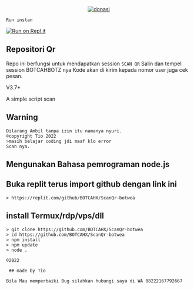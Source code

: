 <div align="center">
<a href="https://ibb.co/NpX1j11"><img src="https://i.ibb.co/NpX1j11/donasi.jpg" alt="donasi" border="0"></a>
</div>

```Run instan```


[![Run on Repl.it](https://repl.it/badge/github/quiec/whatsAlfa)](https://replit.com/@tioclkp02/ScanQr-botwea-6#index.js?lite=1&outputonly=1#.replit)

## Repositori Qr

Repo ini berfungsi untuk mendapatkan session
`SCAN QR` Salin dan tempel session BOTCAHBOTZ nya
Kode akan di kirim kepada nomor user juga cek pesan.

V3.7+

A simple script scan

## Warning

```
Dilarang Ambil tanpa izin itu namanya nyuri.
©copyright Tio 2022
>masih belajar coding jdi maaf klo error
Scan nya.
```

## Mengunakan Bahasa pemrograman node.js


## Buka replit terus import github dengan link ini

```
> https://replit.com/github/BOTCAHX/ScanQr-botwea
```

## install Termux/rdp/vps/dll
```
> git clone https://github.com/BOTCAHX/ScanQr-botwea
> cd https://github.com/BOTCAHX/ScanQr-botwea
> npm install
> npm update
> node .
```


`©2022`
```
 ## made by Tio
 
Bila Mau memperbaiki Bug silahkan hubungi saya di WA 08222167792667
```
